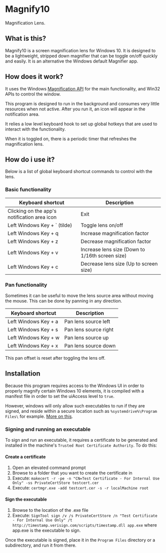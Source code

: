 # Magnify10
Magnification Lens.

## What is this?

Magnify10 is a screen magnification lens for Windows 10. It is designed to be a lightweight, stripped down magnifier that can be toggle on/off quickly and easily. It is an alternative the Windows default Magnifier app.

## How does it work?

It uses the Windows [Magnification API](https://docs.microsoft.com/en-us/windows/desktop/api/_magapi/) for the main functionality, and Win32 APIs to control the window.

This program is designed to run in the background and consumes very little resources when not active. 
After you run it, an icon will appear in the notification area.

It relies a low level keyboard hook to set up global hotkeys that are used to interact with the functionality.

When it is toggled on, there is a periodic timer that refreshes the magnification lens.

## How do i use it?

Below is a list of global keyboard shortcut commands to control with the lens.

### Basic functionality
| Keyboard shortcut | Description |
| --- | --- |
| Clicking on the app's notification area icon | Exit |
| Left Windows Key + \` (tilde) | Toggle lens on/off |
| Left Windows Key + q | Increase magnification factor |
| Left Windows Key + z | Decrease magnification factor |
| Left Windows Key + v | Increase lens size (Down to 1/16th screen size) |
| Left Windows Key + c | Decrease lens size (Up to screen size) |

### Pan functionality
Sometimes it can be useful to move the lens source area without moving the mouse. This can be done by panning in any direction.

| Keyboard shortcut | Description |
| --- | --- |
| Left Windows Key + a | Pan lens source left |
| Left Windows Key + s | Pan lens source right |
| Left Windows Key + w | Pan lens source up |
| Left Windows Key + x | Pan lens source down |

This pan offset is reset after toggling the lens off.

## Installation

Because this program requires access to the Windows UI in order to properly magnify certain Windows 10 elements, it is compiled with a manifest file in order to set the uiAccess level to `true`.

However, windows will only allow such executables to run if they are signed, and reside within a secure location such as `%systemdrive%\Program Files\` for example. [More on this](https://docs.microsoft.com/en-us/windows/security/threat-protection/security-policy-settings/user-account-control-only-elevate-uiaccess-applications-that-are-installed-in-secure-locations).

### Signing and running an executable
To sign and run an executable, it requires a certificate to be generated and installed in the machine's `Trusted Root Certificate Authority`. To do this:

#### Create a certificate
1. Open an elevated command prompt
2. Browse to a folder that you want to create the certificate in
3. Execute: `makecert -r -pe -n "CN=Test Certificate - For Internal Use Only" -ss PrivateCertStore testcert.cer`
4. Execute: `certmgr.exe -add testcert.cer -s -r localMachine root`

#### Sign the executable
1. Browse to the location of the .exe file
2. Execute: `SignTool sign /v /s PrivateCertStore /n "Test Certificate - For Internal Use Only" /t http://timestamp.verisign.com/scripts/timestamp.dll app.exe` where app.exe is the executable to sign.

Once the executable is signed, place it in the `Program Files` directory or a subdirectory, and run it from there.
